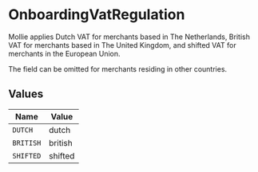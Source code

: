 # OnboardingVatRegulation

Mollie applies Dutch VAT for merchants based in The Netherlands, British VAT for merchants based in
The United Kingdom, and shifted VAT for merchants in the European Union.

The field can be omitted for merchants residing in other countries.


## Values

| Name      | Value     |
| --------- | --------- |
| `DUTCH`   | dutch     |
| `BRITISH` | british   |
| `SHIFTED` | shifted   |